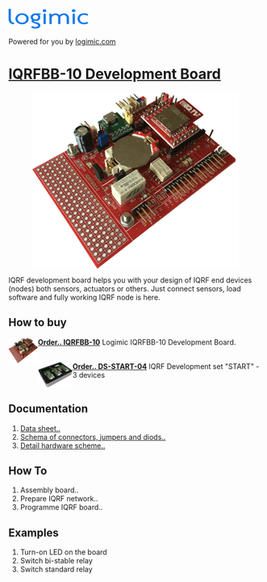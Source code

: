 ![](files/images/logimicLogo.png)

Powered for you by [logimic.com](http://www.logimic.com)

# [IQRFBB-10 Development Board](http://logimic.com/iqrfboard)

<center><img src="files/images/iqrfboard.png" height="350" align="center"></center>

IQRF development board helps you with your design of IQRF end devices (nodes) both sensors, actuators or others. Just connect sensors, load software and fully working IQRF node is here.

## How to buy

<img src="files/images/iqrfboard.png" height="50" align="left">

**[Order.. IQRFBB-10](http://logimic.com/iqrfboard/index.html#form1-8)**
Logimic IQRFBB-10 Development Board.
<br><br>

<img src="files/images/ds-start-04-case.jpg" height="50" align="left">

**[Order.. DS-START-04](https://iqrf.org/products/ds-start-04)**
IQRF Development set "START" - 3 devices
<br><br>


## Documentation

1. [Data sheet..](files/datasheet/IQRFBB10-Datasheet.pdf)
2. [Schema of connectors, jumpers and diods..](files/datasheet/IQRFBB10-Connectors.pdf)
3. [Detail hardware scheme..](files/datasheet/IQRFBB10_doc_sch.pdf)

## How To

1. Assembly board..
2. Prepare IQRF network..
3. Programme IQRF board..

## Examples

1. Turn-on LED on the board
2. Switch bi-stable relay
3. Switch standard relay
